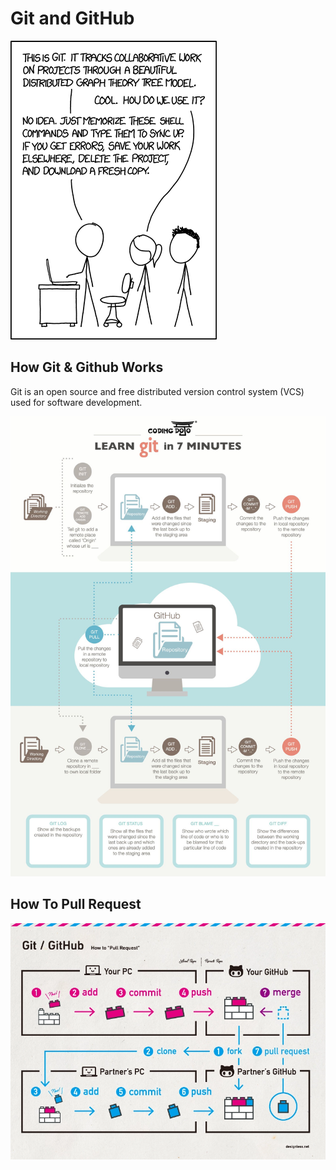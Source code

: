 # Git and GitHub

![](<../.gitbook/assets/image (1).png>)

## How Git & Github Works

Git is an open source and free distributed version control system (VCS) used for software development.

![](<../.gitbook/assets/image (2).png>)

## How To Pull Request

![](<../.gitbook/assets/image (3).png>)
